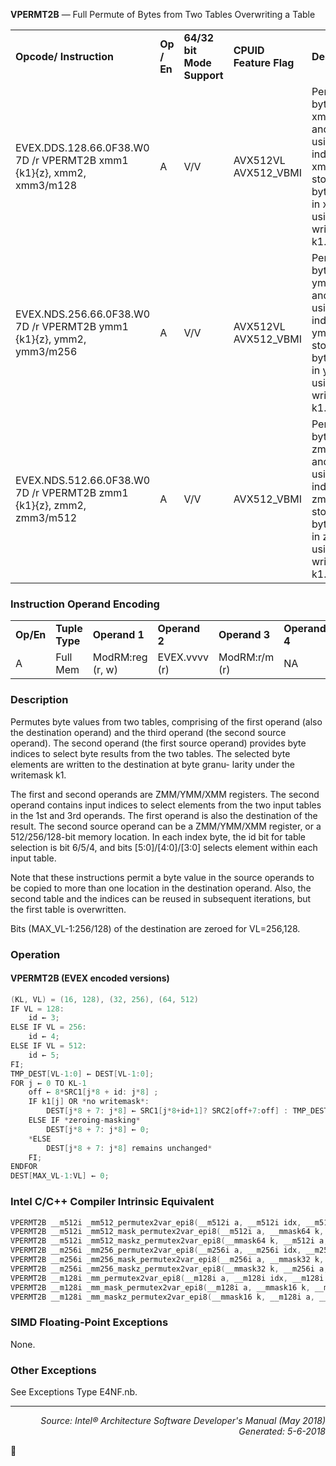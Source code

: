 <b>VPERMT2B</b> — Full Permute of Bytes from Two Tables Overwriting a Table
<table>
	<tr>
		<td><b>Opcode/ Instruction</b></td>
		<td><b>Op / En</b></td>
		<td><b>64/32 bit Mode Support</b></td>
		<td><b>CPUID Feature Flag</b></td>
		<td><b>Description</b></td>
	</tr>
	<tr>
		<td>EVEX.DDS.128.66.0F38.W0 7D /r VPERMT2B xmm1 {k1}{z}, xmm2, xmm3/m128</td>
		<td>A</td>
		<td>V/V</td>
		<td>AVX512VL AVX512_VBMI</td>
		<td>Permute bytes in xmm3/m128 and xmm1 using byte indexes in xmm2 and store the byte results in xmm1 using writemask k1.</td>
	</tr>
	<tr>
		<td>EVEX.NDS.256.66.0F38.W0 7D /r VPERMT2B ymm1 {k1}{z}, ymm2, ymm3/m256</td>
		<td>A</td>
		<td>V/V</td>
		<td>AVX512VL AVX512_VBMI</td>
		<td>Permute bytes in ymm3/m256 and ymm1 using byte indexes in ymm2 and store the byte results in ymm1 using writemask k1.</td>
	</tr>
	<tr>
		<td>EVEX.NDS.512.66.0F38.W0 7D /r VPERMT2B zmm1 {k1}{z}, zmm2, zmm3/m512</td>
		<td>A</td>
		<td>V/V</td>
		<td>AVX512_VBMI</td>
		<td>Permute bytes in zmm3/m512 and zmm1 using byte indexes in zmm2 and store the byte results in zmm1 using writemask k1.</td>
	</tr>
</table>


### Instruction Operand Encoding
<table>
	<tr>
		<td><b>Op/En</b></td>
		<td><b>Tuple Type</b></td>
		<td><b>Operand 1</b></td>
		<td><b>Operand 2</b></td>
		<td><b>Operand 3</b></td>
		<td><b>Operand 4</b></td>
	</tr>
	<tr>
		<td>A</td>
		<td>Full Mem</td>
		<td>ModRM:reg (r, w)</td>
		<td>EVEX.vvvv (r)</td>
		<td>ModRM:r/m (r)</td>
		<td>NA</td>
	</tr>
</table>


### Description
Permutes byte values from two tables, comprising of the first operand (also the destination operand) and the third
operand (the second source operand). The second operand (the first source operand) provides byte indices to
select byte results from the two tables. The selected byte elements are written to the destination at byte granu-
larity under the writemask k1.

The first and second operands are ZMM/YMM/XMM registers. The second operand contains input indices to select
elements from the two input tables in the 1st and 3rd operands. The first operand is also the destination of the
result. The second source operand can be a ZMM/YMM/XMM register, or a 512/256/128-bit memory location. In
each index byte, the id bit for table selection is bit 6/5/4, and bits [5:0]/[4:0]/[3:0] selects element within each
input table.

Note that these instructions permit a byte value in the source operands to be copied to more than one location in
the destination operand. Also, the second table and the indices can be reused in subsequent iterations, but the first
table is overwritten.

Bits (MAX_VL-1:256/128) of the destination are zeroed for VL=256,128.

### Operation


#### VPERMT2B (EVEX encoded versions)
```java
(KL, VL) = (16, 128), (32, 256), (64, 512)
IF VL = 128:
    id ← 3;
ELSE IF VL = 256:
    id ← 4;
ELSE IF VL = 512:
    id ← 5;
FI;
TMP_DEST[VL-1:0] ← DEST[VL-1:0];
FOR j ← 0 TO KL-1
    off ← 8*SRC1[j*8 + id: j*8] ;
    IF k1[j] OR *no writemask*:
        DEST[j*8 + 7: j*8] ← SRC1[j*8+id+1]? SRC2[off+7:off] : TMP_DEST[off+7:off];
    ELSE IF *zeroing-masking*
        DEST[j*8 + 7: j*8] ← 0;
    *ELSE 
        DEST[j*8 + 7: j*8] remains unchanged*
    FI;
ENDFOR
DEST[MAX_VL-1:VL] ← 0;
```
### Intel C/C++ Compiler Intrinsic Equivalent
```c
VPERMT2B __m512i _mm512_permutex2var_epi8(__m512i a, __m512i idx, __m512i b);
VPERMT2B __m512i _mm512_mask_permutex2var_epi8(__m512i a, __mmask64 k, __m512i idx, __m512i b);
VPERMT2B __m512i _mm512_maskz_permutex2var_epi8(__mmask64 k, __m512i a, __m512i idx, __m512i b);
VPERMT2B __m256i _mm256_permutex2var_epi8(__m256i a, __m256i idx, __m256i b);
VPERMT2B __m256i _mm256_mask_permutex2var_epi8(__m256i a, __mmask32 k, __m256i idx, __m256i b);
VPERMT2B __m256i _mm256_maskz_permutex2var_epi8(__mmask32 k, __m256i a, __m256i idx, __m256i b);
VPERMT2B __m128i _mm_permutex2var_epi8(__m128i a, __m128i idx, __m128i b);
VPERMT2B __m128i _mm_mask_permutex2var_epi8(__m128i a, __mmask16 k, __m128i idx, __m128i b);
VPERMT2B __m128i _mm_maskz_permutex2var_epi8(__mmask16 k, __m128i a, __m128i idx, __m128i b);
```
### SIMD Floating-Point Exceptions
None.

### Other Exceptions

See Exceptions Type E4NF.nb.

 --- 
<p align="right"><i>Source: Intel® Architecture Software Developer's Manual (May 2018)<br>Generated: 5-6-2018</i></p>
